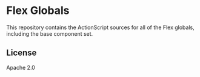 # Flex Globals

This repository contains the ActionScript sources for all of the Flex globals, including the base component set.

## License

Apache 2.0